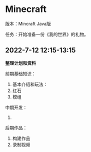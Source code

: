 # Minecraft
版本：Mincraft  Java版

任务：开始准备一份《我的世界》的礼物。

## 2022-7-12 12:15-13:15

**整理计划和资料**

前期基础知识：

1. 基本介绍和玩法：
2. 红石
3. 模组

中期开发：

1. 

后期作品：

1. 构建作品
2. 录制视频